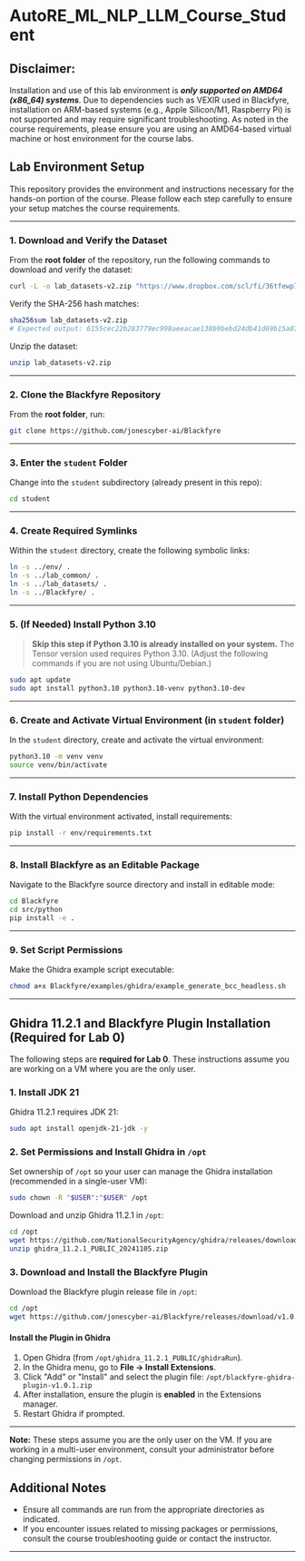 # AutoRE\_ML\_NLP\_LLM\_Course\_Student

## Disclaimer:
Installation and use of this lab environment is _**only supported on AMD64 (x86_64) systems**_.
Due to dependencies such as VEXIR used in Blackfyre, installation on ARM-based systems (e.g., Apple Silicon/M1, Raspberry Pi) is not supported and may require significant troubleshooting.
As noted in the course requirements, please ensure you are using an AMD64-based virtual machine or host environment for the course labs.


## Lab Environment Setup

This repository provides the environment and instructions necessary for the hands-on portion of the course. Please follow each step carefully to ensure your setup matches the course requirements.

---

### 1. Download and Verify the Dataset

From the **root folder** of the repository, run the following commands to download and verify the dataset:

```bash
curl -L -o lab_datasets-v2.zip "https://www.dropbox.com/scl/fi/36tfewp71smsa54pzonqc/lab_datasets-v2.zip?rlkey=ndbefbecgl02sb84txyq8rlkm&st=kwr5ksk6&dl=0"
```

Verify the SHA-256 hash matches:

```bash
sha256sum lab_datasets-v2.zip
# Expected output: 6155cec22b283779ec998aeeacae138b9bebd24db41d69b15a078c3a08e47f90  lab_datasets-v2.zip
```

Unzip the dataset:

```bash
unzip lab_datasets-v2.zip
```

---

### 2. Clone the Blackfyre Repository

From the **root folder**, run:

```bash
git clone https://github.com/jonescyber-ai/Blackfyre
```

---

### 3. Enter the `student` Folder

Change into the `student` subdirectory (already present in this repo):

```bash
cd student
```

---

### 4. Create Required Symlinks

Within the `student` directory, create the following symbolic links:

```bash
ln -s ../env/ .
ln -s ../lab_common/ .
ln -s ../lab_datasets/ .
ln -s ../Blackfyre/ .
```

---

### 5. (If Needed) Install Python 3.10

> **Skip this step if Python 3.10 is already installed on your system.**
> The Tensor version used requires Python 3.10.
> (Adjust the following commands if you are not using Ubuntu/Debian.)

```bash
sudo apt update
sudo apt install python3.10 python3.10-venv python3.10-dev
```

---

### 6. Create and Activate Virtual Environment (in `student` folder)

In the `student` directory, create and activate the virtual environment:

```bash
python3.10 -m venv venv
source venv/bin/activate
```

---

### 7. Install Python Dependencies

With the virtual environment activated, install requirements:

```bash
pip install -r env/requirements.txt
```

---

### 8. Install Blackfyre as an Editable Package

Navigate to the Blackfyre source directory and install in editable mode:

```bash
cd Blackfyre
cd src/python
pip install -e .
```

---

### 9. Set Script Permissions

Make the Ghidra example script executable:

```bash
chmod a+x Blackfyre/examples/ghidra/example_generate_bcc_headless.sh
```

---

## Ghidra 11.2.1 and Blackfyre Plugin Installation (Required for Lab 0)

The following steps are **required for Lab 0**.
These instructions assume you are working on a VM where you are the only user.

### 1. Install JDK 21

Ghidra 11.2.1 requires JDK 21:

```bash
sudo apt install openjdk-21-jdk -y
```

### 2. Set Permissions and Install Ghidra in `/opt`

Set ownership of `/opt` so your user can manage the Ghidra installation (recommended in a single-user VM):

```bash
sudo chown -R "$USER":"$USER" /opt
```

Download and unzip Ghidra 11.2.1 in `/opt`:

```bash
cd /opt
wget https://github.com/NationalSecurityAgency/ghidra/releases/download/Ghidra_11.2.1_build/ghidra_11.2.1_PUBLIC_20241105.zip
unzip ghidra_11.2.1_PUBLIC_20241105.zip
```

### 3. Download and Install the Blackfyre Plugin

Download the Blackfyre plugin release file in `/opt`:

```bash
cd /opt
wget https://github.com/jonescyber-ai/Blackfyre/releases/download/v1.0.1/ghidra_11.2.1_PUBLIC_20250111_Blackfyre.zip
```

 

#### Install the Plugin in Ghidra

1. Open Ghidra (from `/opt/ghidra_11.2.1_PUBLIC/ghidraRun`).
2. In the Ghidra menu, go to **File → Install Extensions**.
3. Click "Add" or "Install" and select the plugin file:
   `/opt/blackfyre-ghidra-plugin-v1.0.1.zip`
4. After installation, ensure the plugin is **enabled** in the Extensions manager.
5. Restart Ghidra if prompted.

---

**Note:** These steps assume you are the only user on the VM.
If you are working in a multi-user environment, consult your administrator before changing permissions in `/opt`.


## Additional Notes

* Ensure all commands are run from the appropriate directories as indicated.
* If you encounter issues related to missing packages or permissions, consult the course troubleshooting guide or contact the instructor.

---
